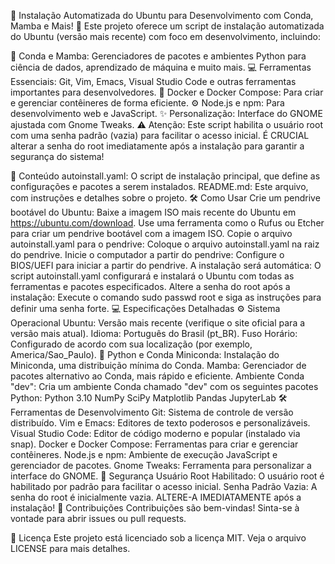 🚀 Instalação Automatizada do Ubuntu para Desenvolvimento com Conda, Mamba e Mais! 🚀
Este projeto oferece um script de instalação automatizada do Ubuntu (versão mais recente) com foco em desenvolvimento, incluindo:

🐍 Conda e Mamba: Gerenciadores de pacotes e ambientes Python para ciência de dados, aprendizado de máquina e muito mais.
💻 Ferramentas Essenciais: Git, Vim, Emacs, Visual Studio Code e outras ferramentas importantes para desenvolvedores.
🐳 Docker e Docker Compose: Para criar e gerenciar contêineres de forma eficiente.
⚙️ Node.js e npm: Para desenvolvimento web e JavaScript.
✨ Personalização: Interface do GNOME ajustada com Gnome Tweaks.
⚠️ Atenção: Este script habilita o usuário root com uma senha padrão (vazia) para facilitar o acesso inicial. É CRUCIAL alterar a senha do root imediatamente após a instalação para garantir a segurança do sistema!

📖 Conteúdo
autoinstall.yaml: O script de instalação principal, que define as configurações e pacotes a serem instalados.
README.md: Este arquivo, com instruções e detalhes sobre o projeto.
🛠️ Como Usar
Crie um pendrive bootável do Ubuntu:
Baixe a imagem ISO mais recente do Ubuntu em https://ubuntu.com/download.
Use uma ferramenta como o Rufus ou Etcher para criar um pendrive bootável com a imagem ISO.
Copie o arquivo autoinstall.yaml para o pendrive:
Coloque o arquivo autoinstall.yaml na raiz do pendrive.
Inicie o computador a partir do pendrive:
Configure o BIOS/UEFI para iniciar a partir do pendrive.
A instalação será automática:
O script autoinstall.yaml configurará e instalará o Ubuntu com todas as ferramentas e pacotes especificados.
Altere a senha do root após a instalação:
Execute o comando sudo passwd root e siga as instruções para definir uma senha forte.
💻 Especificações Detalhadas
⚙️ Sistema Operacional
Ubuntu: Versão mais recente (verifique o site oficial para a versão mais atual).
Idioma: Português do Brasil (pt_BR).
Fuso Horário: Configurado de acordo com sua localização (por exemplo, America/Sao_Paulo).
🐍 Python e Conda
Miniconda: Instalação do Miniconda, uma distribuição mínima do Conda.
Mamba: Gerenciador de pacotes alternativo ao Conda, mais rápido e eficiente.
Ambiente Conda "dev": Cria um ambiente Conda chamado "dev" com os seguintes pacotes Python:
Python 3.10
NumPy
SciPy
Matplotlib
Pandas
JupyterLab
🛠️ Ferramentas de Desenvolvimento
Git: Sistema de controle de versão distribuído.
Vim e Emacs: Editores de texto poderosos e personalizáveis.
Visual Studio Code: Editor de código moderno e popular (instalado via snap).
Docker e Docker Compose: Ferramentas para criar e gerenciar contêineres.
Node.js e npm: Ambiente de execução JavaScript e gerenciador de pacotes.
Gnome Tweaks: Ferramenta para personalizar a interface do GNOME.
🔐 Segurança
Usuário Root Habilitado: O usuário root é habilitado por padrão para facilitar o acesso inicial.
Senha Padrão Vazia: A senha do root é inicialmente vazia. ALTERE-A IMEDIATAMENTE após a instalação!
🤝 Contribuições
Contribuições são bem-vindas! Sinta-se à vontade para abrir issues ou pull requests.

📄 Licença
Este projeto está licenciado sob a licença MIT. Veja o arquivo LICENSE para mais detalhes.
